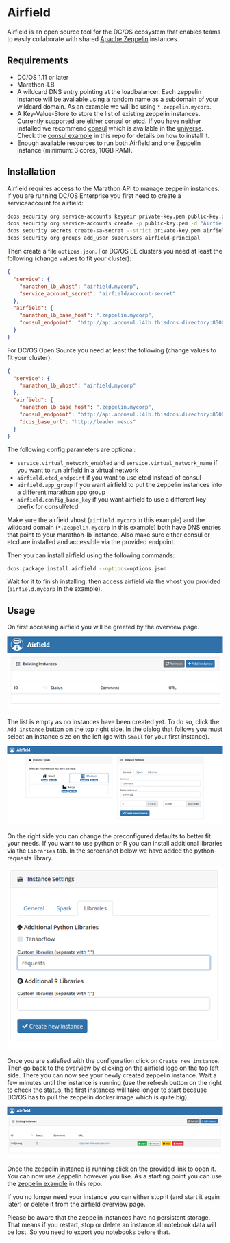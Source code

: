 # Airfield

Airfield is an open source tool for the DC/OS ecosystem that enables teams to easily collaborate with shared [Apache Zeppelin](https://zeppelin.apache.org/) instances.

## Requirements

* DC/OS 1.11 or later
* Marathon-LB
* A wildcard DNS entry pointing at the loadbalancer. Each zeppelin instance will be available using a random name as a subdomain of your wildcard domain. As an example we will be using `*.zeppelin.mycorp`.
* A Key-Value-Store to store the list of existing zeppelin instances. Currently supported are either [consul](https://www.consul.io/) or [etcd](https://coreos.com/etcd/). If you have neither installed we recommend [consul](https://github.com/MaibornWolff/dcos-consul) which is available in the [universe](https://universe.dcos.io/#/package/consul/version/latest). Check the [consul example](../../consul/1.11/README.md) in this repo for details on how to install it.
* Enough available resources to run both Airfield and one Zeppelin instance (minimum: 3 cores, 10GB RAM).

## Installation

Airfield requires access to the Marathon API to manage zeppelin instances. If you are running DC/OS Enterprise you first need to create a serviceaccount for airfield:

```bash
dcos security org service-accounts keypair private-key.pem public-key.pem
dcos security org service-accounts create -p public-key.pem -d "Airfield service account" airfield-principal
dcos security secrets create-sa-secret --strict private-key.pem airfield-principal airfield/account-secret
dcos security org groups add_user superusers airfield-principal
```

Then create a file `options.json`.
For DC/OS EE clusters you need at least the following (change values to fit your cluster):

```json
{
  "service": {
    "marathon_lb_vhost": "airfield.mycorp",
    "service_account_secret": "airfield/account-secret"
  },
  "airfield": {
    "marathon_lb_base_host": ".zeppelin.mycorp",
    "consul_endpoint": "http://api.aconsul.l4lb.thisdcos.directory:8500/v1"
  }
}
```

For DC/OS Open Source you need at least the following (change values to fit your cluster):

```json
{
  "service": {
    "marathon_lb_vhost": "airfield.mycorp"
  },
  "airfield": {
    "marathon_lb_base_host": ".zeppelin.mycorp",
    "consul_endpoint": "http://api.aconsul.l4lb.thisdcos.directory:8500/v1",
    "dcos_base_url": "http://leader.mesos"
  }
}
```

The following config parameters are optional:

* `service.virtual_network_enabled` and `service.virtual_network_name` if you want to run airfield in a virtual network
* `airfield.etcd_endpoint` if you want to use etcd instead of consul
* `airfield.app_group` if you want airfield to put the zeppelin instances into a different marathon app group
* `airfield.config_base_key` if you want airfield to use a different key prefix for consul/etcd

Make sure the airfield vhost (`airfield.mycorp` in this example) and the wildcard domain (`*.zeppelin.mycorp` in this example) both have DNS entries that point to your marathon-lb instance. Also make sure either consul or etcd are installed and accessible via the provided endpoint.

Then you can install airfield using the following commands:

```bash
dcos package install airfield --options=options.json
```

Wait for it to finish installing, then access airfield via the vhost you provided (`airfield.mycorp` in the example).

## Usage

On first accessing airfield you will be greeted by the overview page.

![Airfield Overview](img/overview01.png)

The list is empty as no instances have been created yet. To do so, click the `Add instance` button on the top right side. In the dialog that follows you must select an instance size on the left (go with `Small` for your first instance).

![Create](img/create01.png)

On the right side you can change the preconfigured defaults to better fit your needs. If you want to use python or R you can install additional libraries via the `Libraries` tab. In the screenshot below we have added the python-requests library.

![Create](img/create02.png)

Once you are satisfied with the configuration click on `Create new instance`. Then go back to the overview by clicking on the airfield logo on the top left side. There you can now see your newly created zeppelin instance. Wait a few minutes until the instance is running (use the refresh button on the right to check the status, the first instances will take longer to start because DC/OS has to pull the zeppelin docker image which is quite big).

![Airfield Overview](img/overview02.png)

Once the zeppelin instance is running click on the provided link to open it. You can now use Zeppelin however you like. As a starting point you can use the [zeppelin example](../../zeppelin/1.11/README.md) in this repo.

If you no longer need your instance you can either stop it (and start it again later) or delete it from the airfield overview page.

Please be aware that the zeppelin instances have no persistent storage. That means if you restart, stop or delete an instance all notebook data will be lost. So you need to export you notebooks before that.